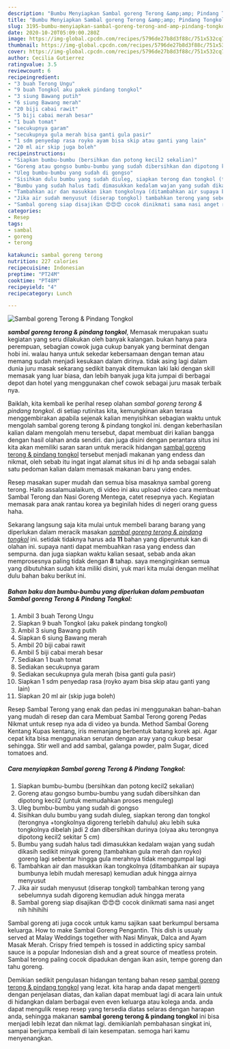 ```yaml
---
description: "Bumbu Menyiapkan Sambal goreng Terong &amp;amp; Pindang Tongkol yang mudah"
title: "Bumbu Menyiapkan Sambal goreng Terong &amp;amp; Pindang Tongkol yang mudah"
slug: 3195-bumbu-menyiapkan-sambal-goreng-terong-and-amp-pindang-tongkol-yang-mudah
date: 2020-10-20T05:09:00.280Z
image: https://img-global.cpcdn.com/recipes/5796de27b8d3f88c/751x532cq70/sambal-goreng-terong-pindang-tongkol-foto-resep-utama.jpg
thumbnail: https://img-global.cpcdn.com/recipes/5796de27b8d3f88c/751x532cq70/sambal-goreng-terong-pindang-tongkol-foto-resep-utama.jpg
cover: https://img-global.cpcdn.com/recipes/5796de27b8d3f88c/751x532cq70/sambal-goreng-terong-pindang-tongkol-foto-resep-utama.jpg
author: Cecilia Gutierrez
ratingvalue: 3.5
reviewcount: 6
recipeingredient:
- "3 buah Terong Ungu"
- "9 buah Tongkol aku pakek pindang tongkol"
- "3 siung Bawang putih"
- "6 siung Bawang merah"
- "20 biji cabai rawit"
- "5 biji cabai merah besar"
- "1 buah tomat"
- "secukupnya garam"
- "secukupnya gula merah bisa ganti gula pasir"
- "1 sdm penyedap rasa royko ayam bisa skip atau ganti yang lain"
- "20 ml air skip juga boleh"
recipeinstructions:
- "Siapkan bumbu-bumbu (bersihkan dan potong kecil2 sekalian)"
- "Goreng atau gongso bumbu-bumbu yang sudah dibersihkan dan dipotong kecil2 (untuk memudahkan proses menguleg)"
- "Uleg bumbu-bumbu yang sudah di gongso"
- "Sisihkan dulu bumbu yang sudah diuleg, siapkan terong dan tongkol (terongnya +tongkolnya digoreng terlebih dahulu) aku lebih suka tongkolnya dibelah jadi 2 dan dibersihkan durinya (oiyaa aku terongnya dipotong kecil2 sekitar 5 cm)"
- "Bumbu yang sudah halus tadi dimasukkan kedalam wajan yang sudah dikasih sedikit minyak goreng (tambahkan gula merah dan royko) goreng lagi sebentar hingga gula merahnya tidak menggumpal lagi"
- "Tambahkan air dan masukkan ikan tongkolnya (ditambahkan air supaya bumbunya lebih mudah meresap) kemudian aduk hingga airnya menyusut"
- "Jika air sudah menyusut (diserap tongkol) tambahkan terong yang sebelumnya sudah digoreng kemudian aduk hingga merata"
- "Sambal goreng siap disajikan 😍😍😍 cocok dinikmati sama nasi anget nih hihihihi"
categories:
- Resep
tags:
- sambal
- goreng
- terong

katakunci: sambal goreng terong 
nutrition: 227 calories
recipecuisine: Indonesian
preptime: "PT24M"
cooktime: "PT48M"
recipeyield: "4"
recipecategory: Lunch

---
```



![Sambal goreng Terong &amp; Pindang Tongkol](https://img-global.cpcdn.com/recipes/5796de27b8d3f88c/751x532cq70/sambal-goreng-terong-pindang-tongkol-foto-resep-utama.jpg)

<b><i>sambal goreng terong &amp; pindang tongkol</i></b>, Memasak merupakan suatu kegiatan yang seru dilakukan oleh banyak kalangan. bukan hanya para perempuan, sebagian cowok juga cukup banyak yang berminat dengan hobi ini. walau hanya untuk sekedar kebersamaan dengan teman atau memang sudah menjadi kesukaan dalam dirinya. tidak asing lagi dalam dunia juru masak sekarang sedikit banyak ditemukan laki laki dengan skill memasak yang luar biasa, dan lebih banyak juga kita jumpai di berbagai depot dan hotel yang menggunakan chef cowok sebagai juru masak terbaik nya.

Baiklah, kita kembali ke perihal resep olahan <i>sambal goreng terong &amp; pindang tongkol</i>. di setiap rutinitas kita, kemungkinan akan terasa menggembirakan apabila sejenak kalian menyisihkan sebagian waktu untuk mengolah sambal goreng terong &amp; pindang tongkol ini. dengan keberhasilan kalian dalam mengolah menu tersebut, dapat membuat diri kalian bangga dengan hasil olahan anda sendiri. dan juga disini dengan perantara situs ini kita akan memiliki saran saran untuk meracik hidangan <u>sambal goreng terong &amp; pindang tongkol</u> tersebut menjadi makanan yang endess dan nikmat, oleh sebab itu ingat ingat alamat situs ini di hp anda sebagai salah satu pedoman kalian dalam memasak makanan baru yang endes.

Resep masakan super mudah dan semua bisa masaknya sambal goreng terong. Hallo assalamualaikum, di video ini aku upload video cara membuat Sambal Terong dan Nasi Goreng Mentega, catet resepnya yach. Kegiatan memasak para anak rantau korea ya beginilah hides di negeri orang guess haha.


Sekarang langsung saja kita mulai untuk membeli barang barang yang diperlukan dalam meracik masakan <u><i>sambal goreng terong &amp; pindang tongkol</i></u> ini. setidak tidaknya harus ada <b>11</b> bahan yang diperuntuk kan di olahan ini. supaya nanti dapat membuahkan rasa yang endess dan sempurna. dan juga siapkan waktu kalian sesaat, sebab anda akan memprosesnya paling tidak dengan <b>8</b> tahap. saya menginginkan semua yang dibutuhkan sudah kita miliki disini, yuk mari kita mulai dengan melihat dulu bahan baku berikut ini.

<!--inarticleads1-->

##### Bahan baku dan bumbu-bumbu yang diperlukan dalam pembuatan Sambal goreng Terong &amp; Pindang Tongkol:

1. Ambil 3 buah Terong Ungu
1. Siapkan 9 buah Tongkol (aku pakek pindang tongkol)
1. Ambil 3 siung Bawang putih
1. Siapkan 6 siung Bawang merah
1. Ambil 20 biji cabai rawit
1. Ambil 5 biji cabai merah besar
1. Sediakan 1 buah tomat
1. Sediakan secukupnya garam
1. Sediakan secukupnya gula merah (bisa ganti gula pasir)
1. Siapkan 1 sdm penyedap rasa (royko ayam bisa skip atau ganti yang lain)
1. Siapkan 20 ml air (skip juga boleh)


Resep Sambal Terong yang enak dan pedas ini menggunakan bahan-bahan yang mudah di resep dan cara Membuat Sambal Terong goreng Pedas Nikmat untuk resep nya ada di video ya bunda. Method Sambal Goreng Kentang Kupas kentang, iris memanjang berbentuk batang korek api. Agar cepat kita bisa menggunakan serutan dengan aray yang cukup besar sehingga. Stir well and add sambal, galanga powder, palm Sugar, diced tomatoes and. 

<!--inarticleads2-->

##### Cara menyiapkan Sambal goreng Terong &amp; Pindang Tongkol:

1. Siapkan bumbu-bumbu (bersihkan dan potong kecil2 sekalian)
1. Goreng atau gongso bumbu-bumbu yang sudah dibersihkan dan dipotong kecil2 (untuk memudahkan proses menguleg)
1. Uleg bumbu-bumbu yang sudah di gongso
1. Sisihkan dulu bumbu yang sudah diuleg, siapkan terong dan tongkol (terongnya +tongkolnya digoreng terlebih dahulu) aku lebih suka tongkolnya dibelah jadi 2 dan dibersihkan durinya (oiyaa aku terongnya dipotong kecil2 sekitar 5 cm)
1. Bumbu yang sudah halus tadi dimasukkan kedalam wajan yang sudah dikasih sedikit minyak goreng (tambahkan gula merah dan royko) goreng lagi sebentar hingga gula merahnya tidak menggumpal lagi
1. Tambahkan air dan masukkan ikan tongkolnya (ditambahkan air supaya bumbunya lebih mudah meresap) kemudian aduk hingga airnya menyusut
1. Jika air sudah menyusut (diserap tongkol) tambahkan terong yang sebelumnya sudah digoreng kemudian aduk hingga merata
1. Sambal goreng siap disajikan 😍😍😍 cocok dinikmati sama nasi anget nih hihihihi


Sambal goreng ati juga cocok untuk kamu sajikan saat berkumpul bersama keluarga. How to make Sambal Goreng Pengantin. This dish is usualy served at Malay Weddings together with Nasi Minyak, Dalca and Ayam Masak Merah. Crispy fried tempeh is tossed in addicting spicy sambal sauce is a popular Indonesian dish and a great source of meatless protein. Sambal terong paling cocok dipadukan dengan ikan asin, tempe goreng dan tahu goreng. 

Demikian sedikit pengulasan hidangan tentang bahan resep <u>sambal goreng terong &amp; pindang tongkol</u> yang lezat. kita harap anda dapat mengerti dengan penjelasan diatas, dan kalian dapat membuat lagi di acara lain untuk di hidangkan dalam berbagai even even keluarga atau kolega anda. anda dapat mengulik resep resep yang tersedia diatas selaras dengan harapan anda, sehingga makanan <b>sambal goreng terong &amp; pindang tongkol</b> ini bisa menjadi lebih lezat dan nikmat lagi. demikianlah pembahasan singkat ini, sampai berjumpa kembali di lain kesempatan. semoga hari kamu menyenangkan.
